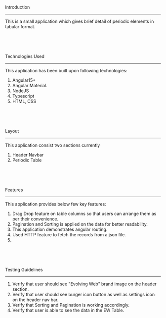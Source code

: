 

Introduction
__________________

This is a small application which gives brief detail of periodic elements in tabular format.

<br/>
<br/>
<br/>

Technologies Used
_______________________

This application has been built upon following technologies:

1) Angular15+ 
2) Angular Material.
3) NodeJS
4) Typescript
5) HTML, CSS
<br/>
<br/>
<br/>

Layout
____________

This application consist two sections currently 

1) Header Navbar
2) Periodic Table

<br/>
<br/>
<br/>

Features
______________

This application provides below few key features:

1) Drag Drop feature on table columns so that users can arrange them as per their convenience.
2) Pagination and Sorting is applied on the data for better readability.
3) This application demonstrates angular routing.
4) Used HTTP feature to fetch the records from a json file.
5) 
<br/>
<br/>
<br/>

Testing Guidelines
________________________

1) Verify that user should see "Evolving Web" brand image on the header section.
2) Verify that user should see burger icon button as well as settings icon on the header nav bar.
3) Verify that Sorting and Pagination is working accordingly.
4) Verify that user is able to see the data in the EW Table.



